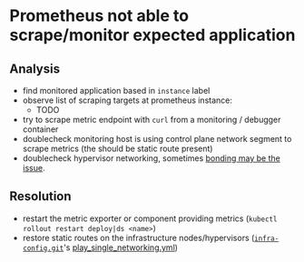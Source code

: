 # Prometheus not able to scrape/monitor expected application

## Analysis
 * find monitored application based in `instance` label
 * observe list of scraping targets at prometheus instance:
   * TODO
 * try to scrape metric endpoint with `curl` from a monitoring / debugger container
 * doublecheck monitoring host is using control plane network segment to scrape metrics (the should be static route present)
 * doublecheck hypervisor networking, sometimes [bonding may be the issue](/howtos/linux-network-bonding.md).

## Resolution
 * restart the metric exporter or component providing metrics (`kubectl rollout restart deploy|ds <name>`)
 * restore static routes on the infrastructure nodes/hypervisors ([`infra-config.git`](https://github.com/beskar-cloud/infra-config)'s [play_single_networking.yml](https://github.com/beskar-cloud/infra-config/blob/main/play_single_networking.yml))


